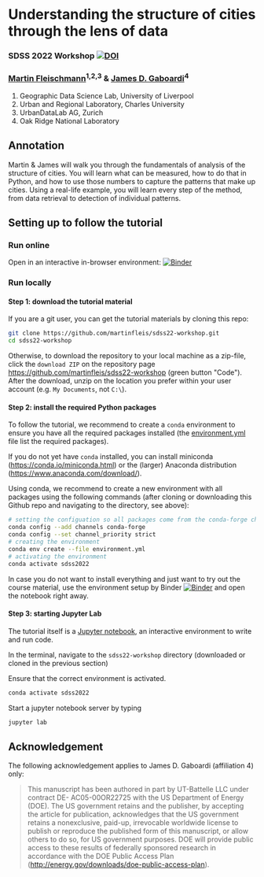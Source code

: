 # Understanding the structure of cities through the lens of data

### SDSS 2022 Workshop [![DOI](https://zenodo.org/badge/DOI/10.5281/zenodo.7109016.svg)](https://doi.org/10.5281/zenodo.7109016)



### [Martin Fleischmann](https://martinfleischmann.net)<sup>1,2,3</sup> & [James D. Gaboardi](https://www.ornl.gov/staff-profile/james-d-gaboardi)<sup>4</sup>

1. Geographic Data Science Lab, University of Liverpool
2. Urban and Regional Laboratory, Charles University
3. UrbanDataLab AG, Zurich
4. Oak Ridge National Laboratory

## Annotation

Martin & James will walk you through the fundamentals of analysis of the structure of cities. You will learn what can be measured, how to do that in Python, and how to use those numbers to capture the patterns that make up cities. Using a real-life example, you will learn every step of the method, from data retrieval to detection of individual patterns.

## Setting up to follow the tutorial

### Run online

Open in an interactive in-browser environment: [![Binder](https://mybinder.org/badge_logo.svg)](https://mybinder.org/v2/gh/martinfleis/sdss22-workshop/HEAD?labpath=demo-notebook.ipynb)

### Run locally

#### Step 1: download the tutorial material

If you are a git user, you can get the tutorial materials by cloning this repo:

```bash
git clone https://github.com/martinfleis/sdss22-workshop.git
cd sdss22-workshop
```

Otherwise, to download the repository to your local machine as a zip-file, click the
`download ZIP` on the repository page
<https://github.com/martinfleis/sdss22-workshop> (green button "Code"). After
the download, unzip on the location you prefer within your user account (e.g. `My
Documents`, not `C:\`).

#### Step 2: install the required Python packages

To follow the tutorial, we recommend to create a `conda` environment to ensure you have
all the required packages installed (the [environment.yml](environment.yml) file list
the required packages).

If you do not yet have `conda` installed, you can install miniconda
(<https://conda.io/miniconda.html>) or the (larger) Anaconda distribution
(<https://www.anaconda.com/download/>).

Using conda, we recommend to create a new environment with all packages using the
following commands (after cloning or downloading this Github repo and navigating to the
directory, see above):

```bash
# setting the configuation so all packages come from the conda-forge channel
conda config --add channels conda-forge
conda config --set channel_priority strict
# creating the environment
conda env create --file environment.yml
# activating the environment
conda activate sdss2022
```

In case you do not want to install everything and just want to try out the course
material, use the environment setup by Binder [![Binder](https://mybinder.org/badge_logo.svg)](https://mybinder.org/v2/gh/martinfleis/sdss22-workshop/main?urlpath=lab/) and open the notebook right away.

#### Step 3: starting Jupyter Lab

The tutorial itself is a [Jupyter notebook](http://jupyter.org/), an interactive
environment to write and run code.

In the terminal, navigate to the `sdss22-workshop` directory (downloaded or
cloned in the previous section)

Ensure that the correct environment is activated.

```bash
conda activate sdss2022
```

Start a jupyter notebook server by typing

```bash
jupyter lab
```

## Acknowledgement

The following acknowledgement applies to James D. Gaboardi (affiliation 4) only:

> This manuscript has been authored in part by UT-Battelle LLC under contract DE- AC05-00OR22725 with the US Department of Energy (DOE). The US government retains and the publisher, by accepting the article for publication, acknowledges that the US government retains a nonexclusive, paid-up, irrevocable worldwide license to publish or reproduce the published form of this manuscript, or allow others to do so, for US government purposes. DOE will provide public access to these results of federally sponsored research in accordance with the DOE Public Access Plan (<http://energy.gov/downloads/doe-public-access-plan>).
